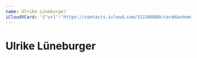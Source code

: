 ```yaml
---
name: Ulrike Lüneburger
iCloudVCard: '{"url":"https://contacts.icloud.com/311500889/carddavhome/card/ZGY3ZWI3MDUtYjQzOS00NzBjLWFkMWYtMTM5MTBjMzM4NTIz.vcf","etag":"\"kmfheu5n\"","data":"BEGIN:VCARD\r\nVERSION:3.0\r\nFN:\r\nN:Lüneburger;Ulrike;;;\r\nUID:df7eb705-b439-470c-ad1f-13910c338523\r\nPRODID:ez-vcard 0.9.13-fc\r\nREV:2025-04-03T22:06:39Z\r\nORG:;\r\nPHOTO;VALUE=uri:https://gateway.icloud.com/contacts/311500889/ck/card/32bd5\r\n ea0f01ccb80f4a53254cb169fb5\r\nEND:VCARD"}'
---
```

# Ulrike Lüneburger